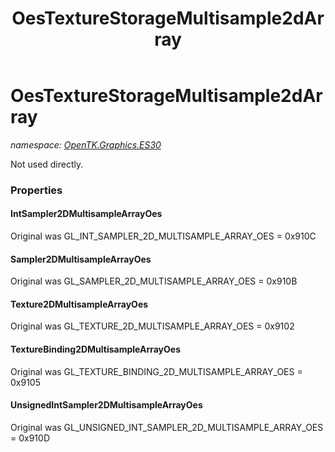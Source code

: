 ﻿---
title: OesTextureStorageMultisample2dArray
---

# OesTextureStorageMultisample2dArray
_namespace: [OpenTK.Graphics.ES30](N-OpenTK.Graphics.ES30.html)_

Not used directly.



### Properties

#### IntSampler2DMultisampleArrayOes
Original was GL_INT_SAMPLER_2D_MULTISAMPLE_ARRAY_OES = 0x910C
#### Sampler2DMultisampleArrayOes
Original was GL_SAMPLER_2D_MULTISAMPLE_ARRAY_OES = 0x910B
#### Texture2DMultisampleArrayOes
Original was GL_TEXTURE_2D_MULTISAMPLE_ARRAY_OES = 0x9102
#### TextureBinding2DMultisampleArrayOes
Original was GL_TEXTURE_BINDING_2D_MULTISAMPLE_ARRAY_OES = 0x9105
#### UnsignedIntSampler2DMultisampleArrayOes
Original was GL_UNSIGNED_INT_SAMPLER_2D_MULTISAMPLE_ARRAY_OES = 0x910D

